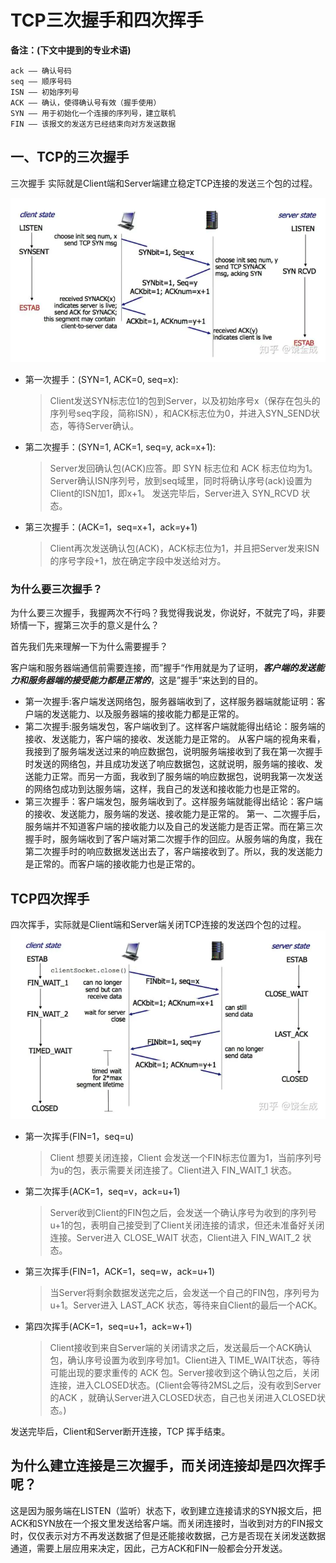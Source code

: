 # TCP三次握手和四次挥手
**备注：(下文中提到的专业术语)**
```
ack —— 确认号码
seq —— 顺序号码
ISN —— 初始序列号
ACK —— 确认，使得确认号有效（握手使用）
SYN —— 用于初始化一个连接的序列号，建立联机
FIN —— 该报文的发送方已经结束向对方发送数据
```
## 一、TCP的三次握手

三次握手 实际就是Client端和Server端建立稳定TCP连接的发送三个包的过程。

![Image text](../styles/images/woshou.png)

* 第一次握手：(SYN=1, ACK=0, seq=x):
    > Client发送SYN标志位1的包到Server，以及初始序号x（保存在包头的序列号seq字段，简称ISN），和ACK标志位为0，并进入SYN_SEND状态，等待Server确认。
* 第二次握手：(SYN=1, ACK=1, seq=y, ack=x+1):
    > Server发回确认包(ACK)应答。即 SYN 标志位和 ACK 标志位均为1。Server确认ISN序列号，放到seq域里，同时将确认序号(ack)设置为Client的ISN加1，即x+1。 发送完毕后，Server进入 SYN_RCVD 状态。
* 第三次握手：(ACK=1，seq=x+1，ack=y+1)    
    > Client再次发送确认包(ACK)，ACK标志位为1，并且把Server发来ISN的序号字段+1，放在确定字段中发送给对方。                                                     
### 为什么要三次握手？
为什么要三次握手，我握两次不行吗？我觉得我说发，你说好，不就完了吗，非要矫情一下，握第三次手的意义是什么？

首先我们先来理解一下为什么需要握手？

客户端和服务器端通信前需要连接，而”握手“作用就是为了证明，***客户端的发送能力和服务器端的接受能力都是正常的***，这是”握手“来达到的目的。

* 第一次握手:客户端发送网络包，服务器端收到了，这样服务器端就能证明：客户端的发送能力、以及服务器端的接收能力都是正常的。           
* 第二次握手:服务端发包，客户端收到了。这样客户端就能得出结论：服务端的接收、发送能力，客户端的接收、发送能力是正常的。 从客户端的视角来看，我接到了服务端发送过来的响应数据包，说明服务端接收到了我在第一次握手时发送的网络包，并且成功发送了响应数据包，这就说明，服务端的接收、发送能力正常。而另一方面，我收到了服务端的响应数据包，说明我第一次发送的网络包成功到达服务端，这样，我自己的发送和接收能力也是正常的。
* 第三次握手：客户端发包，服务端收到了。这样服务端就能得出结论：客户端的接收、发送能力，服务端的发送、接收能力是正常的。 第一、二次握手后，服务端并不知道客户端的接收能力以及自己的发送能力是否正常。而在第三次握手时，服务端收到了客户端对第二次握手作的回应。从服务端的角度，我在第二次握手时的响应数据发送出去了，客户端接收到了。所以，我的发送能力是正常的。而客户端的接收能力也是正常的。

## TCP四次挥手

四次挥手，实际就是Client端和Server端关闭TCP连接的发送四个包的过程。
![Image text](../styles/images/huishou.png)      
* 第一次挥手(FIN=1，seq=u)
    > Client 想要关闭连接，Client 会发送一个FIN标志位置为1，当前序列号为u的包，表示需要关闭连接了。Client进入 FIN_WAIT_1 状态。
* 第二次挥手(ACK=1，seq=v，ack=u+1)
    > Server收到Client的FIN包之后，会发送一个确认序号为收到的序列号u+1的包，表明自己接受到了Client关闭连接的请求，但还未准备好关闭连接。Server进入 CLOSE_WAIT 状态，Client进入 FIN_WAIT_2 状态。
* 第三次挥手(FIN=1，ACK=1，seq=w，ack=u+1)
    > 当Server将剩余数据发送完之后，会发送一个自己的FIN包，序列号为u+1。Server进入 LAST_ACK 状态，等待来自Client的最后一个ACK。
* 第四次挥手(ACK=1，seq=u+1，ack=w+1)
    > Client接收到来自Server端的关闭请求之后，发送最后一个ACK确认包，确认序号设置为收到序号加1。Client进入 TIME_WAIT状态，等待可能出现的要求重传的 ACK 包。Server接收到这个确认包之后，关闭连接，进入CLOSED状态。(Client会等待2MSL之后，没有收到Server的ACK ，就确认Server进入CLOSED状态，自己也关闭进入CLOSED状态。)

发送完毕后，Client和Server断开连接，TCP 挥手结束。

## 为什么建立连接是三次握手，而关闭连接却是四次挥手呢？

这是因为服务端在LISTEN（监听）状态下，收到建立连接请求的SYN报文后，把ACK和SYN放在一个报文里发送给客户端。而关闭连接时，当收到对方的FIN报文时，仅仅表示对方不再发送数据了但是还能接收数据，己方是否现在关闭发送数据通道，需要上层应用来决定，因此，己方ACK和FIN一般都会分开发送。
   
    
















 